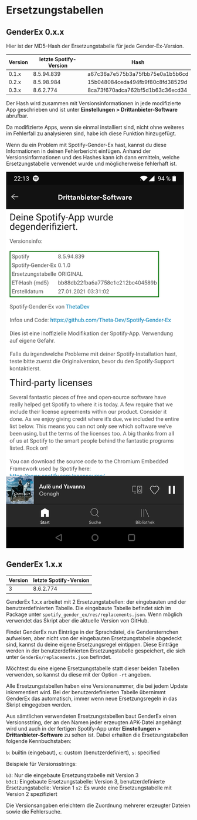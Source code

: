 # Ersetzungstabellen

## GenderEx 0.x.x

Hier ist der MD5-Hash der Ersetzungstabelle für jede Gender-Ex-Version.

| Version | letzte Spotify-Version | Hash                             |
| ------- | ---------------------- | -------------------------------- |
| 0.1.x   | 8.5.94.839             | a67c36a7e575b3a75fbb75e0a1b5b6cd |
| 0.2.x   | 8.5.98.984             | 15b048084ceda494fb9f80c8fd38529d |
| 0.3.x   | 8.6.2.774              | 8ca73f670adca762bf5d1b63c36ecd34 |

Der Hash wird zusammen mit Versionsinformationen in jede modifizierte App geschrieben und ist unter
**Einstellungen > Drittanbieter-Software** abrufbar.

Da modifizierte Apps, wenn sie einmal installiert sind, nicht ohne weiteres im Fehlerfall zu analysieren sind,
habe ich diese Funktion hinzugefügt.

Wenn du ein Problem mit Spotify-Gender-Ex hast, kannst du diese Informationen in deinen Fehlerbericht einfügen.
Anhand der Versionsinformationen und des Hashes kann ich dann ermitteln, welche Ersetzungstabelle verwendet
wurde und möglicherweise fehlerhaft ist.

![](../assets/Screenshot2.jpg)

## GenderEx 1.x.x

| Version | letzte Spotify-Version |
| ------- | ---------------------- |
| 3       | 8.6.2.774              |

GenderEx 1.x.x arbeitet mit 2 Ersetzungstabellen: der eingebauten und der benutzerdefinierten Tabelle.
Die eingebaute Tabelle befindet sich im Package unter `spotify_gender_ex/res/replacements.json`.
Wenn möglich verwendet das Skript aber die aktuelle Version von GitHub.

Findet GenderEx nun Einträge in der Sprachdatei, die Gendersternchen aufweisen, aber nicht von der eingebauten
Ersetzungstabelle abgedeckt sind, kannst du deine eigene Ersetzungsregel eintippen. Diese Einträge werden
in der benutzerdefinierten Ersetzungstabelle gespeichert, die sich unter `GenderEx/replacements.json` befindet.

Möchtest du eine eigene Ersetzungstabelle statt dieser beiden Tabellen verwenden, so kannst du diese mit
der Option `-rt` angeben.

Alle Ersetzungstabellen haben eine Versionsnummer, die bei jedem Update inkrementiert wird.
Bei der benutzerdefinierten Tabelle übernimmt GenderEx das automatisch, immer wenn neue Ersetzungsregeln in das
Skript eingegeben werden.

Aus sämtlichen verwendeten Ersetzungstabellen baut GenderEx einen Versionsstring, der an den Namen jeder
erzeugten APK-Datei angehängt wird und auch in der fertigen Spotify-App unter
**Einstellungen > Drittanbieter-Software** zu sehen ist. Dabei erhalten die Ersetzungstabellen folgende
Kennbuchstaben:

`b`: builtin (eingebaut), `c`: custom (benutzerdefiniert), `s`: specified

Beispiele für Versionsstrings:

`b3`: Nur die eingebaute Ersetzungstabelle mit Version 3<br>
`b3c1`: Eingebaute Ersetzungstabelle: Version 3, benutzerdefinierte Ersetzungstabelle: Version 1
`s2`: Es wurde eine Ersetzungstabelle mit Version 2 spezifiziert

Die Versionsangaben erleichtern die Zuordnung mehrerer erzeugter Dateien sowie die Fehlersuche.
